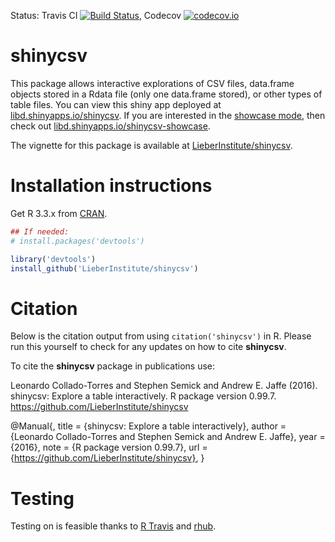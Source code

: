 Status: Travis CI [![Build Status](https://travis-ci.org/LieberInstitute/shinycsv.svg?branch=master)](https://travis-ci.org/LieberInstitute/shinycsv), Codecov [![codecov.io](https://codecov.io/github/LieberInstitute/shinycsv/coverage.svg?branch=master)](https://codecov.io/github/LieberInstitute/shinycsv?branch=master)

shinycsv
========

This package allows interactive explorations of CSV files, data.frame objects stored in a Rdata file (only one data.frame stored), or other types of table files. You can view this shiny app deployed at [libd.shinyapps.io/shinycsv](https://libd.shinyapps.io/shinycsv/). If you are interested in the [showcase mode](http://shiny.rstudio.com/articles/display-modes.html), then check out [libd.shinyapps.io/shinycsv-showcase](https://libd.shinyapps.io/shinycsv-showcase/).

The vignette for this package is available at [LieberInstitute/shinycsv](http://Lieberinstitute.github.io/shinycsv/).

# Installation instructions

Get R 3.3.x from [CRAN](http://cran.r-project.org/).

```R
## If needed:
# install.packages('devtools')

library('devtools')
install_github('LieberInstitute/shinycsv')
```


# Citation

Below is the citation output from using `citation('shinycsv')` in R. Please 
run this yourself to check for any updates on how to cite __shinycsv__.

To cite the __shinycsv__ package in publications use:

Leonardo Collado-Torres and Stephen Semick and Andrew E. Jaffe (2016). shinycsv: Explore a table interactively. R package version 0.99.7. https://github.com/LieberInstitute/shinycsv

@Manual{,
    title = {shinycsv: Explore a table interactively},
    author = {Leonardo Collado-Torres and Stephen Semick and Andrew E. Jaffe},
    year = {2016},
    note = {R package version 0.99.7},
    url = {https://github.com/LieberInstitute/shinycsv},
}

# Testing

Testing on is feasible thanks to [R Travis](http://docs.travis-ci.com/user/languages/r/) and [rhub](https://github.com/r-hub/rhub).

